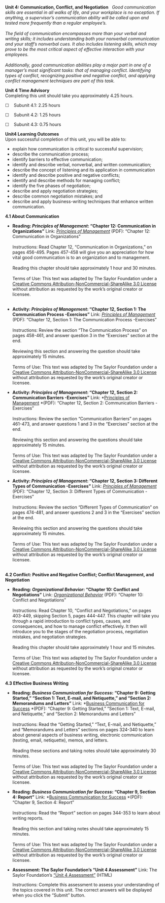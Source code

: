 **Unit 4: Communication, Conflict, and Negotiation** <span
id="4"></span> 
*Good communication skills are essential in all walks of life, and your
workplace is no exception. If anything, a supervisor’s communication
ability will be called upon and tested more frequently than a regular
employee’s.*  
    
 *The field of communication encompasses more than your verbal and
writing skills; it includes understanding both your nonverbal
communication and your staff’s nonverbal cues. It also includes
listening skills, which may prove to be the most critical aspect of
effective interaction with your employees.*  
    
 *Additionally, good communication abilities play a major part in one of
a manager’s most significant tasks: that of managing conflict.
Identifying types of conflict, recognizing positive and negative
conflict, and applying conflict management techniques are part of this
task.*

**Unit 4 Time Advisory**  
Completing this unit should take you approximately 4.25 hours.  
  
 ☐    Subunit 4.1: 2.25 hours  
  
 ☐    Subunit 4.2: 1.25 hours  
  
 ☐    Subunit 4.3: 0.75 hours

**Unit4 Learning Outcomes**  
Upon successful completion of this unit, you will be able to:
-   explain how communication is critical to successful supervision;
-   describe the communication process;
-   identify barriers to effective communication;
-   identify and describe verbal, nonverbal, and written communication;
-   describe the concept of listening and its application in
    communication
-   identify and describe positive and negative conflicts;
-   identify and describe methods for managing conflict;
-   identify the five phases of negotiation;
-   describe and apply negotiation strategies;
-   describe common negotiation mistakes; and
-   describe and apply business-writing techniques that enhance written
    communication.

**4.1 About Communication** <span id="4.1"></span> 
-   **Reading: *Principles of Management*: “Chapter 12: Communication in
    Organizations”**
    Link: *[Principles of
    Management](https://resources.saylor.org/wwwresources/archived/site/textbooks/Principles%20of%20Management.pdf)*
    (PDF): “Chapter 12: Communication in Organizations”  
        
     Instructions: Read Chapter 12, “Communication in Organizations,” on
    pages 456-495. Pages 457-458 will give you an appreciation for how
    vital good communication is to an organization and to management.  
        
     Reading this chapter should take approximately 1 hour and 30
    minutes.  
        
     Terms of Use: This text was adapted by The Saylor Foundation under
    a [Creative Commons Attribution-NonCommercial-ShareAlike 3.0
    License](http://creativecommons.org/licenses/by-nc-sa/3.0/) without
    attribution as requested by the work’s original creator or
    licensee.  
      

-   **Activity: *Principles of Management*: “Chapter 12, Section 1: The
    Communication Process -Exercises”**
    Link: *[Principles of
    Management](https://resources.saylor.org/wwwresources/archived/site/textbooks/Principles%20of%20Management.pdf)*
    (PDF): “Chapter 12, Section 1: The Communication
    Process -Exercises”  
        
     Instructions: Review the section “The Communication Process” on
    pages 458-461, and answer question 3 in the “Exercises” section at
    the end.  
        
     Reviewing this section and answering the question should take
    approximately 15 minutes.  
        
     Terms of Use: This text was adapted by The Saylor Foundation under
    a [Creative Commons Attribution-NonCommercial-ShareAlike 3.0
    License](http://creativecommons.org/licenses/by-nc-sa/3.0/) without
    attribution as requested by the work’s original creator or licensee.

-   **Activity: *Principles of Management*: “Chapter 12, Section 2:
    Communication Barriers -Exercises”**
    Link: *[Principles of
    Management](https://resources.saylor.org/wwwresources/archived/site/textbooks/Principles%20of%20Management.pdf) *(PDF):
    “Chapter 12, Section 2: Communication Barriers -Exercises”  
        
     Instructions: Review the section “Communication Barriers” on pages
    461-473, and answer questions 1 and 3 in the “Exercises” section at
    the end.  
        
     Reviewing this section and answering the questions should take
    approximately 15 minutes.  
        
     Terms of Use: This text was adapted by The Saylor Foundation under
    a [Creative Commons Attribution-NonCommercial-ShareAlike 3.0
    License](http://creativecommons.org/licenses/by-nc-sa/3.0/) without
    attribution as requested by the work’s original creator or licensee.

-   **Activity: *Principles of Management*: “Chapter 12, Section 3:
    Different Types of Communication -Exercises”**
    Link: *[Principles of
    Management](https://resources.saylor.org/wwwresources/archived/site/textbooks/Principles%20of%20Management.pdf)*
    (PDF): “Chapter 12, Section 3: Different Types of
    Communication -Exercises”  
        
     Instructions: Review the section “Different Types of Communication”
    on pages 474-481, and answer questions 2 and 3 in the “Exercises”
    section at the end.  
        
     Reviewing this section and answering the questions should take
    approximately 15 minutes.  
        
     Terms of Use: This text was adapted by The Saylor Foundation under
    a [Creative Commons Attribution-NonCommercial-ShareAlike 3.0
    License](http://creativecommons.org/licenses/by-nc-sa/3.0/) without
    attribution as requested by the work’s original creator or
    licensee.  
      

**4.2 Conflict: Positive and Negative Conflict; Conflict Management, and
Negotiation** <span id="4.2"></span> 
-   **Reading: *Organizational Behavior*: “Chapter 10: Conflict and
    Negotiations”**
    Link: *[Organizational
    Behavior](https://resources.saylor.org/wwwresources/archived/site/textbooks/Organizational%20Behavior.pdf)*
    (PDF): “Chapter 10: Conflict and Negotiations”  
        
     Instructions: Read Chapter 10, “Conflict and Negotiations,” on
    pages 403-449, skipping Section 5, pages 444-447. This chapter will
    take you through a rapid introduction to conflict types, causes, and
    consequences, and how to manage conflict effectively. It then will
    introduce you to the stages of the negotiation process, negotiation
    mistakes, and negotiation strategies.  
        
     Reading this chapter should take approximately 1 hour and 15
    minutes.  
        
     Terms of Use: This text was adapted by The Saylor Foundation under
    a [Creative Commons Attribution-NonCommercial-ShareAlike 3.0
    License](http://creativecommons.org/licenses/by-nc-sa/3.0/) without
    attribution as requested by the work’s original creator or licensee.

**4.3 Effective Business Writing** <span id="4.3"></span> 
-   **Reading: *Business Communication for Success*: “Chapter 9: Getting
    Started,” “Section 1: Text, E-mail, and Netiquette,” and “Section 2:
    Memorandums and Letters”**
    Link: *[Business Communication for
    Success](https://resources.saylor.org/wwwresources/archived/site/textbooks/Business%20Communication%20for%20Success.pdf) *(PDF):
    “Chapter 9: Getting Started,” “Section 1: Text, E-mail, and
    Netiquette,” and “Section 2: Memorandums and Letters”  
        
     Instructions: Read the “Getting Started,” “Text, E-mail, and
    Netiquette,” and “Memorandums and Letters” sections on pages 324-340
    to learn about general aspects of business writing, electronic
    communication (texting, email, netiquette), memos, and letters.  
        
     Reading these sections and taking notes should take approximately
    30 minutes.  
        
     Terms of Use: This text was adapted by The Saylor Foundation under
    a [Creative Commons Attribution-NonCommercial-ShareAlike 3.0
    License](http://creativecommons.org/licenses/by-nc-sa/3.0/) without
    attribution as requested by the work’s original creator or licensee.

-   **Reading: *Business Communication for Success*: “Chapter 9, Section
    4: Report”**
    Link: *[Business Communication for
    Success](https://resources.saylor.org/wwwresources/archived/site/textbooks/Business%20Communication%20for%20Success.pdf) *(PDF):
    “Chapter 9, Section 4: Report”  
        
     Instructions: Read the “Report” section on pages 344-353 to learn
    about writing reports.  
        
     Reading this section and taking notes should take approximately 15
    minutes.  
        
     Terms of Use: This text was adapted by The Saylor Foundation under
    a [Creative Commons Attribution-NonCommercial-ShareAlike 3.0
    License](http://creativecommons.org/licenses/by-nc-sa/3.0/) without
    attribution as requested by the work’s original creator or licensee.

-   **Assessment: The Saylor Foundation’s “Unit 4 Assessment”**
    Link: The Saylor Foundation’s [“Unit 4
    Assessment”](http://school.saylor.org/mod/quiz/view.php?id=1707) (HTML)  
      
     Instructions: Complete this assessment to assess your understanding
    of the topics covered in this unit. The correct answers will be
    displayed when you click the “Submit” button.


